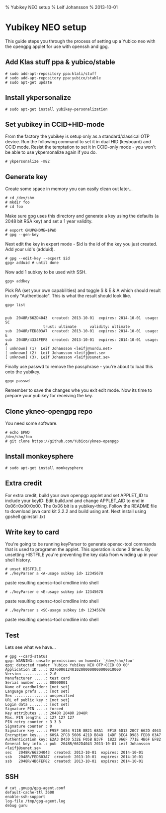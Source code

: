 % Yubikey NEO setup
% Leif Johansson
% 2013-10-01

Yubikey NEO setup
=================

This guide steps you through the process of setting up a Yubico neo with the opengpg applet for use with openssh and gpg.

Add Klas stuff ppa & yubico/stable
----------------------------------

    # sudo add-apt-repository ppa:klali/stuff
    # sudo add-apt-repository ppa:yubico/stable
    # sudo apt-get update

Install ykpersonalize
---------------------
 
    # sudo apt-get install yubikey-personalization

Set yubikey in CCID+HID-mode
----------------------------

From the factory the yubikey is setup only as a standard/classical OTP device. Run the following command to set it in dual HID (keyboard) and CCID mode. Resist the temptation to set it in CCID-only mode - you won't be able to use ykpersonalize again if you do.

    # ykpersonalize -m82

Generate key
------------

Create some space in memory you can easily clean out later...

    # cd /dev/shm
    # mkdir foo
    # cd foo

Make sure gpg uses this directory and generate a key using the defaults (a 2048 bit RSA key) and set a 1 year validity.

    # export GNUPGHOME=$PWD
    # gpg --gen-key

Next edit the key in expert mode - $id is the id of the key you just created. Add your uid's (adduid).

    # gpg --edit-key --expert $id
    gpg> adduid # until done

Now add 1 subkey to be used with SSH.

    gpg> addkey 

Pick RA (set your own capabilities) and toggle S & E & A which should result in only "Authenticate". This is what the result should look like.

    gpg> list


    pub  2048R/662D4043  created: 2013-10-01  expires: 2014-10-01  usage: SC  
                     trust: ultimate      validity: ultimate
    sub  2048R/FED803A7  created: 2013-10-01  expires: 2014-10-01  usage: E   
    sub  2048R/4334FEF8  created: 2013-10-01  expires: 2014-10-01  usage: A   
    [ unknown] (1)  Leif Johansson <leifj@nordu.net>
    [ unknown] (2)  Leif Johansson <leifj@mnt.se>
    [ unknown] (3). Leif Johansson <leifj@sunet.se>

Finally use passwd to remove the passphrase - you're about to load this onto the yubikey.

    gpg> passwd 

Remember to save the changes whe you exit edit mode. Now its time to prepare your yubikey for receiving the key.
 
Clone ykneo-opengpg repo
------------------------

You need some software.

    # echo $PWD 
    /dev/shm/foo
    # git clone https://github.com/Yubico/ykneo-openpgp

Install monkeysphere
--------------------

    # sudo apt-get install monkeysphere

Extra credit
------------

For extra credit, build your own openpgp applet and set APPLET_ID to include your keyID: Edit build.xml and change APPLET_AID to end in 0x06:<your key>:0x00:0x00. The 0x06 bit is a yubikey-thing. Follow the README file to download java card kit 2.2.2 and build using ant. Next install using gpshell gpinstall.txt


Write key to card
-----------------

You're going to be running keyParser to generate opensc-tool commands that is used to programm the applet. This operation is done 3 times. By unsetting HISTFILE you're preventing the key data from winding up in your shell history.

    # unset HISTFILE
    # ./keyParser a <A-usage subkey id> 12345678

paste resulting opensc-tool cmdline into shell 

    # ./keyParser e <E-usage subkey id> 12345678

paste resulting opensc-tool cmdline into shell

    # ./keyParser s <SC-usage subkey id> 12345678

paste resulting opensc-tool cmdline into shell


Test
----

Lets see what we have...

    # gpg --card-status
    gpg: WARNING: unsafe permissions on homedir `/dev/shm/foo'
    gpg: detected reader `Yubico Yubikey NEO OTP+CCID 00 00'
    Application ID ...: D2760001240102000000000000010000
    Version ..........: 2.0
    Manufacturer .....: test card
    Serial number ....: 00000001
    Name of cardholder: [not set]
    Language prefs ...: [not set]
    Sex ..............: unspecified
    URL of public key : [not set]
    Login data .......: [not set]
    Signature PIN ....: forced
    Key attributes ...: 2048R 2048R 2048R
    Max. PIN lengths .: 127 127 127
    PIN retry counter : 3 3 3
    Signature counter : 0
    Signature key ....: F95F 1654 911B 8B21 68A1  EF18 6D13 20C7 662D 4043
    Encryption key....: 609A 2FC8 5606 421D B848  14DF 3EC4 D983 FED8 03A7
    Authentication key: E2A3 D430 532E F05B B37F  1822 966F 771E 4B6F EF82
    General key info..: pub  2048R/662D4043 2013-10-01 Leif Johansson <leifj@sunet.se>
    sec   2048R/662D4043  created: 2013-10-01  expires: 2014-10-01
    ssb   2048R/FED803A7  created: 2013-10-01  expires: 2014-10-01
    ssb   2048R/4B6FEF82  created: 2013-10-01  expires: 2014-10-01


SSH
---

    # cat .gnupg/gpg-agent.conf 
    default-cache-ttl 3600
    enable-ssh-support
    log-file /tmp/gpg-agent.log
    debug guru
